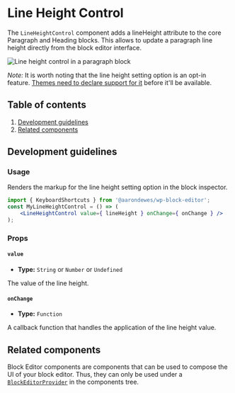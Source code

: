 # Line Height Control

The `LineHeightControl` component adds a lineHeight attribute to the core Paragraph and Heading blocks. This allows to update a paragraph line height directly from the block editor interface.

![Line height control in a paragraph block](https://make.wordpress.org/core/files/2020/09/line-height-for-paragraph-block.png)

_Note:_ It is worth noting that the line height setting option is an opt-in feature. [Themes need to declare support for it](/docs/how-to-guides/themes/theme-support.md#supporting-custom-line-heights) before it'll be available.

## Table of contents

1. [Development guidelines](#development-guidelines)
2. [Related components](#related-components)

## Development guidelines

### Usage

Renders the markup for the line height setting option in the block inspector.

```jsx
import { KeyboardShortcuts } from '@aarondewes/wp-block-editor';
const MyLineHeightControl = () => (
	<LineHeightControl value={ lineHeight } onChange={ onChange } />
);
```

### Props

#### `value`

-   **Type:** `String` or `Number` or `Undefined`

The value of the line height.

#### `onChange`

-   **Type:** `Function`

A callback function that handles the application of the line height value.

## Related components

Block Editor components are components that can be used to compose the UI of your block editor. Thus, they can only be used under a [`BlockEditorProvider`](https://github.com/WordPress/gutenberg/blob/HEAD/packages/block-editor/src/components/provider/README.md) in the components tree.
